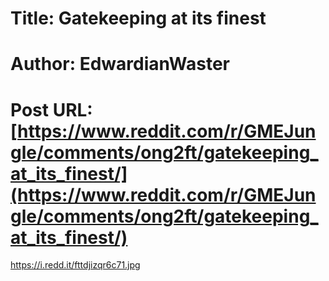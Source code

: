 # Title: Gatekeeping at its finest
# Author: EdwardianWaster
# Post URL: [https://www.reddit.com/r/GMEJungle/comments/ong2ft/gatekeeping_at_its_finest/](https://www.reddit.com/r/GMEJungle/comments/ong2ft/gatekeeping_at_its_finest/)


https://i.redd.it/fttdjizqr6c71.jpg